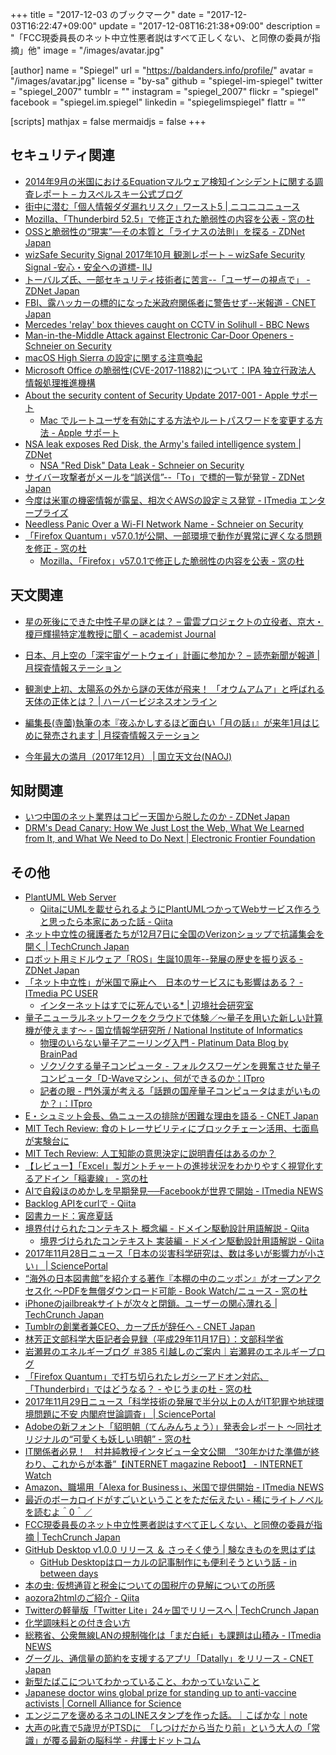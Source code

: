 +++
title = "2017-12-03 のブックマーク"
date =  "2017-12-03T16:22:47+09:00"
update = "2017-12-08T16:21:38+09:00"
description = "「FCC現委員長のネット中立性悪者説はすべて正しくない、と同僚の委員が指摘」他"
image = "/images/avatar.jpg"

[author]
name      = "Spiegel"
url       = "https://baldanders.info/profile/"
avatar    = "/images/avatar.jpg"
license   = "by-sa"
github    = "spiegel-im-spiegel"
twitter   = "spiegel_2007"
tumblr    = ""
instagram = "spiegel_2007"
flickr    = "spiegel"
facebook  = "spiegel.im.spiegel"
linkedin  = "spiegelimspiegel"
flattr    = ""

[scripts]
  mathjax = false
  mermaidjs = false
+++

## セキュリティ関連

- [2014年9月の米国におけるEquationマルウェア検知インシデントに関する調査レポート – カスペルスキー公式ブログ](https://blog.kaspersky.co.jp/investigation-report-for-the-september-2014-equation-malware-detection-incident-in-the-us/18763/)
- [街中に潜む「個人情報ダダ漏れリスク」ワースト5 | ニコニコニュース](http://news.nicovideo.jp/watch/nw3098898)
- [Mozilla、「Thunderbird 52.5」で修正された脆弱性の内容を公表 - 窓の杜](https://forest.watch.impress.co.jp/docs/news/1093450.html)
- [OSSと脆弱性の“現実”—その本質と「ライナスの法則」を探る - ZDNet Japan](https://japan.zdnet.com/article/35110783/)
- [wizSafe Security Signal 2017年10月 観測レポート – wizSafe Security Signal -安心・安全への道標- IIJ](https://wizsafe.iij.ad.jp/2017/11/131/)
- [トーバルズ氏、一部セキュリティ技術者に苦言--「ユーザーの視点で」 - ZDNet Japan](https://japan.zdnet.com/article/35110964/)
- [FBI、露ハッカーの標的になった米政府関係者に警告せず--米報道 - CNET Japan](https://japan.cnet.com/article/35110965/)
- [Mercedes 'relay' box thieves caught on CCTV in Solihull - BBC News](http://www.bbc.com/news/uk-england-birmingham-42132689)
- [Man-in-the-Middle Attack against Electronic Car-Door Openers - Schneier on Security](https://www.schneier.com/blog/archives/2017/11/man-in-the-midd_8.html)
- [macOS High Sierra の設定に関する注意喚起](https://www.jpcert.or.jp/at/2017/at170045.html)
- [Microsoft Office の脆弱性(CVE-2017-11882)について：IPA 独立行政法人 情報処理推進機構](https://www.ipa.go.jp/security/ciadr/vul/20171129_ms.html)
- [About the security content of Security Update 2017-001 - Apple サポート](https://support.apple.com/ja-jp/HT208315)
    - [Mac でルートユーザを有効にする方法やルートパスワードを変更する方法 - Apple サポート](https://support.apple.com/ja-jp/HT204012)
- [NSA leak exposes Red Disk, the Army's failed intelligence system | ZDNet](http://www.zdnet.com/article/nsa-leak-inscom-exposes-red-disk-intelligence-system/)
    - [NSA "Red Disk" Data Leak - Schneier on Security](https://www.schneier.com/blog/archives/2017/11/nsa_red_disk_da.html)
- [サイバー攻撃者がメールを“誤送信”--「To」で標的一覧が発覚 - ZDNet Japan](https://japan.zdnet.com/article/35111277/)
- [今度は米軍の機密情報が露呈、相次ぐAWSの設定ミス発覚 - ITmedia エンタープライズ](http://www.itmedia.co.jp/enterprise/articles/1711/29/news066.html)
- [Needless Panic Over a Wi-FI Network Name - Schneier on Security](https://www.schneier.com/blog/archives/2017/12/needless_panic_.html)
- [「Firefox Quantum」v57.0.1が公開、一部環境で動作が異常に遅くなる問題を修正 - 窓の杜](https://forest.watch.impress.co.jp/docs/news/1094312.html)
    - [Mozilla、「Firefox」v57.0.1で修正した脆弱性の内容を公表 - 窓の杜](https://forest.watch.impress.co.jp/docs/news/1094989.html)

## 天文関連

- [星の死後にできた中性子星の謎とは？ – 雷雲プロジェクトの立役者、京大・榎戸輝揚特定准教授に聞く – academist Journal](https://academist-cf.com/journal/?p=6527)
- [日本、月上空の「深宇宙ゲートウェイ」計画に参加か？ – 読売新聞が報道  |   月探査情報ステーション](https://moonstation.jp/blog/lpex-general/the-yomiuri-shimbun-reports-japan-will-join-nasa-deep-space-gateway)
- [観測史上初、太陽系の外から謎の天体が飛来！ 「オウムアムア」と呼ばれる天体の正体とは？ | ハーバービジネスオンライン](https://hbol.jp/155282)
- [編集長(寺薗)執筆の本『夜ふかしするほど面白い「月の話」』が来年1月はじめに発売されます  |   月探査情報ステーション](https://moonstation.jp/news/20171130-book-on-the-moon-by-editor-will-be-published-in-jan-2018)

- [今年最大の満月（2017年12月） | 国立天文台(NAOJ)](https://www.nao.ac.jp/astro/sky/2017/12-topics01.html)

## 知財関連

- [いつ中国のネット業界はコピー天国から脱したのか - ZDNet Japan](https://japan.zdnet.com/article/35111016/)
- [DRM's Dead Canary: How We Just Lost the Web, What We Learned from It, and What We Need to Do Next | Electronic Frontier Foundation](https://www.eff.org/deeplinks/2017/10/drms-dead-canary-how-we-just-lost-web-what-we-learned-it-and-what-we-need-do-next)

## その他

- [PlantUML Web Server](http://www.plantuml.com/plantuml/uml/SyfFKj2rKt3CoKnELR1Io4ZDoSa70000)
    - [QiitaにUMLを載せられるようにPlantUMLつかってWebサービス作ろうと思ったら本家にあった話 - Qiita](https://qiita.com/ryskiwt/items/c6c0760b341b5a5fe560)
- [ネット中立性の擁護者たちが12月7日に全国のVerizonショップで抗議集会を開く  |  TechCrunch Japan](http://jp.techcrunch.com/2017/11/25/2017-11-22-net-neutrality-advocates-plan-protests-for-december-7-at-verizon-stores/)
- [ロボット用ミドルウェア「ROS」生誕10周年--発展の歴史を振り返る - ZDNet Japan](https://japan.zdnet.com/article/35110483/)
- [「ネット中立性」が米国で廃止へ　日本のサービスにも影響はある？ - ITmedia PC USER](http://www.itmedia.co.jp/pcuser/articles/1711/26/news011.html)
    - [インターネットはすでに死んでいる* | 辺境社会研究室](https://youkoseki.tumblr.com/post/167900801310/network-unneutrality)
- [量子ニューラルネットワークをクラウドで体験／～量子を用いた新しい計算機が使えます～ - 国立情報学研究所 / National Institute of Informatics](http://www.nii.ac.jp/news/release/2017/1120.html)
    - [物理のいらない量子アニーリング入門 - Platinum Data Blog by BrainPad](http://blog.brainpad.co.jp/entry/2017/04/20/160000)
    - [ゾクゾクする量子コンピュータ - フォルクスワーゲンを興奮させた量子コンピュータ「D-Waveマシン」、何ができるのか：ITpro](http://itpro.nikkeibp.co.jp/atcl/column/17/042400160/042400001/)
    - [記者の眼 - 門外漢が考える「話題の国産量子コンピュータはまがいものか？」：ITpro](http://itpro.nikkeibp.co.jp/atcl/watcher/14/334361/112400961/?rt=nocnt)
- [E・シュミット会長、偽ニュースの排除が困難な理由を語る - CNET Japan](https://japan.cnet.com/article/35110972/)
- [MIT Tech Review: 食のトレーサビリティにブロックチェーン活用、七面鳥が実験台に](https://www.technologyreview.jp/s/64119/a-blockchain-for-turkeys-is-more-than-a-thanksgiving-gimmick/)
- [MIT Tech Review: 人工知能の意思決定に説明責任はあるのか？](https://www.technologyreview.jp/s/63200/ai-can-be-made-legally-accountable-for-its-decisions/)
- [【レビュー】「Excel」製ガントチャートの進捗状況をわかりやすく視覚化するアドイン「稲妻線」 - 窓の杜](https://forest.watch.impress.co.jp/docs/review/1093535.html)
- [AIで自殺ほのめかしを早期発見──Facebookが世界で開始 - ITmedia NEWS](http://www.itmedia.co.jp/news/articles/1711/28/news057.html)
- [Backlog APIをcurlで - Qiita](https://qiita.com/ohechi/items/6ab6748b67b1fe421f6b)
- [図書カード：寅彦夏話](http://www.aozora.gr.jp/cards/001569/card57463.html)
- [境界付けられたコンテキスト 概念編 - ドメイン駆動設計用語解説 - Qiita](https://qiita.com/little_hand_s/items/2929b6323bf1bc6d0d0d)
    - [境界づけられたコンテキスト 実装編 - ドメイン駆動設計用語解説 - Qiita](https://qiita.com/little_hand_s/items/6e65ae050b873056c50c)
- [2017年11月28日ニュース「日本の災害科学研究は、数は多いが影響力が小さい」 | SciencePortal](http://scienceportal.jst.go.jp/news/newsflash_review/newsflash/2017/11/20171128_01.html)
- [“海外の日本図書館”を紹介する著作『本棚の中のニッポン』がオープンアクセス化 ～PDFを無償ダウンロード可能 - Book Watch/ニュース - 窓の杜](https://forest.watch.impress.co.jp/docs/bookwatch/news/1093735.html)
- [iPhoneのjailbreakサイトが次々と閉鎖。ユーザーの関心薄れる  |  TechCrunch Japan](http://jp.techcrunch.com/2017/11/28/2017-11-27-ios-jailbreak-repositories-close-as-user-interest-wanes/)
- [Tumblrの創業者兼CEO、カープ氏が辞任へ - CNET Japan](https://japan.cnet.com/article/35111023/)
- [林芳正文部科学大臣記者会見録（平成29年11月17日）：文部科学省](http://www.mext.go.jp/b_menu/daijin/detail/1398419.htm)
- [岩瀬昇のエネルギーブログ ＃385 引越しのご案内｜岩瀬昇のエネルギーブログ](https://ameblo.jp/nobbypapa/entry-12332295157.html)
- [「Firefox Quantum」で打ち切られたレガシーアドオン対応、「Thunderbird」ではどうなる？ - やじうまの杜 - 窓の杜](https://forest.watch.impress.co.jp/docs/serial/yajiuma/1093871.html)
- [2017年11月29日ニュース「科学技術の発展で半分以上の人がIT犯罪や地球環境問題に不安 内閣府世論調査」 | SciencePortal](http://scienceportal.jst.go.jp/news/newsflash_review/newsflash/2017/11/20171129_01.html)
- [Adobeの新フォント「貂明朝（てんみんちょう）」発表会レポート ～同社オリジナルの“可愛くも妖しい明朝” - 窓の杜](https://forest.watch.impress.co.jp/docs/news/1094157.html)
- [IT関係者必見！　村井純教授インタビュー全文公開　“30年かけた準備が終わり、これからが本番”【iNTERNET magazine Reboot】 - INTERNET Watch](https://internet.watch.impress.co.jp/docs/imreboot/column/1094016.html)
- [Amazon、職場用「Alexa for Business」、米国で提供開始 - ITmedia NEWS](http://www.itmedia.co.jp/news/articles/1712/01/news064.html)
- [最近のボーカロイドがすごいということをただ伝えたい - 稀にライトノベルを読むよ＾0＾／](http://d.hatena.ne.jp/numenunu/20171130/1512067040)
- [FCC現委員長のネット中立性悪者説はすべて正しくない、と同僚の委員が指摘  |  TechCrunch Japan](http://jp.techcrunch.com/2017/12/01/2017-11-30-fcc-commissioner-clyburn-takes-down-chairmans-net-neutrality-doom-and-gloom/)
- [GitHub Desktop v1.0.0 リリース ＆ さっそく使う | 験なきものを思はずは](https://azriton.github.io/2017/09/23/GitHub-Desktop-v1.0.0%E3%83%AA%E3%83%AA%E3%83%BC%E3%82%B9%EF%BC%86%E3%81%95%E3%81%A3%E3%81%9D%E3%81%8F%E4%BD%BF%E3%81%86/)
    - [GitHub Desktopはローカルの記事制作にも便利そうという話 - in between days](http://mohritaroh.hateblo.jp/entry/2017/12/01/130000)
- [本の虫: 仮想通貨と税金についての国税庁の見解についての所感](https://cpplover.blogspot.jp/2017/12/blog-post.html)
- [aozora2htmlのご紹介 - Qiita](https://qiita.com/takahashim/items/83706685ba1721f61eec)
- [Twitterの軽量版「Twitter Lite」24ヶ国でリリースへ  |  TechCrunch Japan](http://jp.techcrunch.com/2017/12/02/2017-11-30-twitter-lite-with-lower-data-usage-becomes-available-in-24-new-countries/)
- [化学調味料との付き合い方](http://seiyouryouri.yokohama/essai/ajinomoto.html)
- [総務省、公衆無線LANの規制強化は「まだ白紙」も課題は山積み - ITmedia NEWS](http://www.itmedia.co.jp/news/articles/1711/28/news069.html)
- [グーグル、通信量の節約を支援するアプリ「Datally」をリリース - CNET Japan](https://japan.cnet.com/article/35111263/)
- [新型たばこについてわかっていること、わかっていないこと](https://www.buzzfeed.com/jp/seiichirokuchiki/new-type-tabaco)
- [Japanese doctor wins global prize for standing up to anti-vaccine activists | Cornell Alliance for Science](https://allianceforscience.cornell.edu/blog/japanese-doctor-wins-global-prize-standing-anti-vaccine-activists)
- [エンジニアを褒めるネコのLINEスタンプを作った話。｜こばかな｜note](https://note.mu/kobaka7/n/n456624959588)
- [大声の叱責で5歳児がPTSDに　「しつけだから当たり前」という大人の「常識」が覆る最新の脳科学 - 弁護士ドットコム](https://www.bengo4.com/internet/n_7040/)
